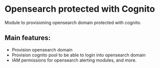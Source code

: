 # Opensearch protected with Cognito

Module to provisioning opensearch domain protected with cognito.

## Main features:

- Provision opensearch domain
- Provision cognito pool to be able to login into opensearch domain
- IAM permissions for opensearch alerting modules, and more. 
